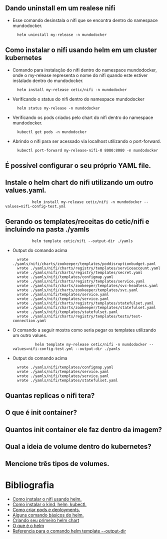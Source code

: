## __Dando uninstall em um realese nifi__
- Esse comando desinstala o nifi que se encontra dentro do namespace mundodocker.

        helm uninstall my-release -n mundodocker


## __Como instalar o nifi usando helm em um cluster kubernetes__

- Comando para instalação do nifi dentro do namespace mundodocker, onde o my-release representa o nome do nifi quando este estiver instalado dentro do mundodocker.

        helm install my-release cetic/nifi -n mundodocker

- Verificando o status do nifi dentro do namespace mundodocker

        helm status my-release -n mundodocker

- Verificando os pods criados pelo chart do nifi dentro do namespace mundodocker.
        
        kubectl get pods -n mundodocker

- Abrindo o nifi para ser acessado via localhost utilizando o port-forward.

        kubectl port-forward my-release-nifi-0 8080:8080 -n mundodocker

## __É possível configurar o seu próprio YAML file.__

## __Instale o helm chart do nifi utilizando um outro values.yaml.__

                helm install my-release cetic/nifi -n mundodocker --values=nifi-config-test.yml

## __Gerando os templates/receitas do cetic/nifi e incluindo na pasta ./yamls__

                helm template cetic/nifi --output-dir ./yamls

- Output do comando acima

        wrote ./yamls/nifi/charts/zookeeper/templates/poddisruptionbudget.yaml
        wrote ./yamls/nifi/charts/registry/templates/serviceaccount.yaml
        wrote ./yamls/nifi/charts/registry/templates/secret.yaml
        wrote ./yamls/nifi/templates/configmap.yaml
        wrote ./yamls/nifi/charts/registry/templates/service.yaml
        wrote ./yamls/nifi/charts/zookeeper/templates/svc-headless.yaml
        wrote ./yamls/nifi/charts/zookeeper/templates/svc.yaml
        wrote ./yamls/nifi/templates/service.yaml
        wrote ./yamls/nifi/templates/service.yaml
        wrote ./yamls/nifi/charts/registry/templates/statefulset.yaml
        wrote ./yamls/nifi/charts/zookeeper/templates/statefulset.yaml
        wrote ./yamls/nifi/templates/statefulset.yaml
        wrote ./yamls/nifi/charts/registry/templates/tests/test-connection.yaml

- O comando a seguir mostra como seria pegar os templates utilizando um outro values.

                helm template my-release cetic/nifi -n mundodocker --values=nifi-config-test.yml --output-dir ./yamls

- Output do comando acima

        wrote ./yamls/nifi/templates/configmap.yaml
        wrote ./yamls/nifi/templates/service.yaml
        wrote ./yamls/nifi/templates/service.yaml
        wrote ./yamls/nifi/templates/statefulset.yaml


## __Quantas replicas o nifi tera?__
## __O que é init container?__
## __Quantos init container ele faz dentro da imagem?__
## __Qual a ideia de volume dentro do kubernetes?__
## __Mencione três tipos de volumes.__

# Bibliografia

- [Como instalar o nifi usando helm.](https://github.com/cetic/helm-nifi)
- [Como instalar o kind, helm, kubectl.](https://github.com/rafael31101995/Kubernetes-basic-guide/blob/main/README.md)
- [Como criar pods e deployments.](https://www.mirantis.com/blog/introduction-to-yaml-creating-a-kubernetes-deployment/)
- [Alguns comando básicos do helm.](https://helm.sh/docs/intro/using_helm/)
- [Criando seu primeiro helm chart](https://docs.bitnami.com/tutorials/create-your-first-helm-chart/)
- [O que é o helm](https://www.youtube.com/watch?v=-ykwb1d0DXU)
- [Referencia para o comando helm template --output-dir](https://stackoverflow.com/questions/50584091/helm-export-yaml-files-locally-just-use-templating-engine-do-not-send-to-kuber)

